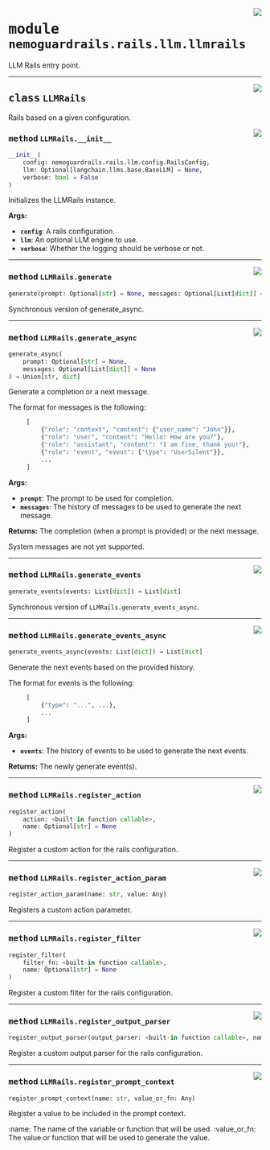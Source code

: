 <!-- markdownlint-disable -->

<a href="../../nemoguardrails/rails/llm/llmrails.py#L0"><img align="right" style="float:right;" src="https://img.shields.io/badge/-source-cccccc?style=flat-square" /></a>

# <kbd>module</kbd> `nemoguardrails.rails.llm.llmrails`
LLM Rails entry point.



---

<a href="../../nemoguardrails/rails/llm/llmrails.py#L38"><img align="right" style="float:right;" src="https://img.shields.io/badge/-source-cccccc?style=flat-square" /></a>

## <kbd>class</kbd> `LLMRails`
Rails based on a given configuration.

<a href="../../nemoguardrails/rails/llm/llmrails.py#L41"><img align="right" style="float:right;" src="https://img.shields.io/badge/-source-cccccc?style=flat-square" /></a>

### <kbd>method</kbd> `LLMRails.__init__`

```python
__init__(
    config: nemoguardrails.rails.llm.config.RailsConfig,
    llm: Optional[langchain.llms.base.BaseLLM] = None,
    verbose: bool = False
)
```

Initializes the LLMRails instance.



**Args:**

 - <b>`config`</b>:  A rails configuration.
 - <b>`llm`</b>:  An optional LLM engine to use.
 - <b>`verbose`</b>:  Whether the logging should be verbose or not.




---

<a href="../../nemoguardrails/rails/llm/llmrails.py#L281"><img align="right" style="float:right;" src="https://img.shields.io/badge/-source-cccccc?style=flat-square" /></a>

### <kbd>method</kbd> `LLMRails.generate`

```python
generate(prompt: Optional[str] = None, messages: Optional[List[dict]] = None)
```

Synchronous version of generate_async.

---

<a href="../../nemoguardrails/rails/llm/llmrails.py#L207"><img align="right" style="float:right;" src="https://img.shields.io/badge/-source-cccccc?style=flat-square" /></a>

### <kbd>method</kbd> `LLMRails.generate_async`

```python
generate_async(
    prompt: Optional[str] = None,
    messages: Optional[List[dict]] = None
) → Union[str, dict]
```

Generate a completion or a next message.

The format for messages is the following:

```python
     [
         {"role": "context", "content": {"user_name": "John"}},
         {"role": "user", "content": "Hello! How are you?"},
         {"role": "assistant", "content": "I am fine, thank you!"},
         {"role": "event", "event": {"type": "UserSilent"}},
         ...
     ]
```



**Args:**

 - <b>`prompt`</b>:  The prompt to be used for completion.
 - <b>`messages`</b>:  The history of messages to be used to generate the next message.



**Returns:**
 The completion (when a prompt is provided) or the next message.

System messages are not yet supported.

---

<a href="../../nemoguardrails/rails/llm/llmrails.py#L335"><img align="right" style="float:right;" src="https://img.shields.io/badge/-source-cccccc?style=flat-square" /></a>

### <kbd>method</kbd> `LLMRails.generate_events`

```python
generate_events(events: List[dict]) → List[dict]
```

Synchronous version of `LLMRails.generate_events_async`.

---

<a href="../../nemoguardrails/rails/llm/llmrails.py#L299"><img align="right" style="float:right;" src="https://img.shields.io/badge/-source-cccccc?style=flat-square" /></a>

### <kbd>method</kbd> `LLMRails.generate_events_async`

```python
generate_events_async(events: List[dict]) → List[dict]
```

Generate the next events based on the provided history.

The format for events is the following:

```python
     [
         {"type": "...", ...},
         ...
     ]
```



**Args:**

 - <b>`events`</b>:  The history of events to be used to generate the next events.



**Returns:**
 The newly generate event(s).

---

<a href="../../nemoguardrails/rails/llm/llmrails.py#L351"><img align="right" style="float:right;" src="https://img.shields.io/badge/-source-cccccc?style=flat-square" /></a>

### <kbd>method</kbd> `LLMRails.register_action`

```python
register_action(
    action: <built-in function callable>,
    name: Optional[str] = None
)
```

Register a custom action for the rails configuration.

---

<a href="../../nemoguardrails/rails/llm/llmrails.py#L355"><img align="right" style="float:right;" src="https://img.shields.io/badge/-source-cccccc?style=flat-square" /></a>

### <kbd>method</kbd> `LLMRails.register_action_param`

```python
register_action_param(name: str, value: Any)
```

Registers a custom action parameter.

---

<a href="../../nemoguardrails/rails/llm/llmrails.py#L359"><img align="right" style="float:right;" src="https://img.shields.io/badge/-source-cccccc?style=flat-square" /></a>

### <kbd>method</kbd> `LLMRails.register_filter`

```python
register_filter(
    filter_fn: <built-in function callable>,
    name: Optional[str] = None
)
```

Register a custom filter for the rails configuration.

---

<a href="../../nemoguardrails/rails/llm/llmrails.py#L363"><img align="right" style="float:right;" src="https://img.shields.io/badge/-source-cccccc?style=flat-square" /></a>

### <kbd>method</kbd> `LLMRails.register_output_parser`

```python
register_output_parser(output_parser: <built-in function callable>, name: str)
```

Register a custom output parser for the rails configuration.

---

<a href="../../nemoguardrails/rails/llm/llmrails.py#L367"><img align="right" style="float:right;" src="https://img.shields.io/badge/-source-cccccc?style=flat-square" /></a>

### <kbd>method</kbd> `LLMRails.register_prompt_context`

```python
register_prompt_context(name: str, value_or_fn: Any)
```

Register a value to be included in the prompt context.

:name: The name of the variable or function that will be used. :value_or_fn: The value or function that will be used to generate the value.
